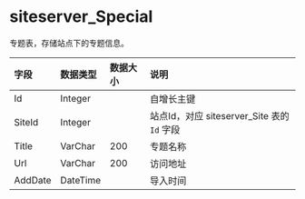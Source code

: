 # siteserver_Special

专题表，存储站点下的专题信息。

| 字段 | 数据类型 | 数据大小 | 说明 |
| :----- | :----- | :----- | :----- |
|Id	|Integer|		|自增长主键|
|SiteId	|Integer|		|站点Id，对应 siteserver_Site 表的 `Id` 字段|
|Title	|VarChar|	200	|专题名称|
|Url	|VarChar|	200	|访问地址|
|AddDate	|DateTime|		|导入时间|
